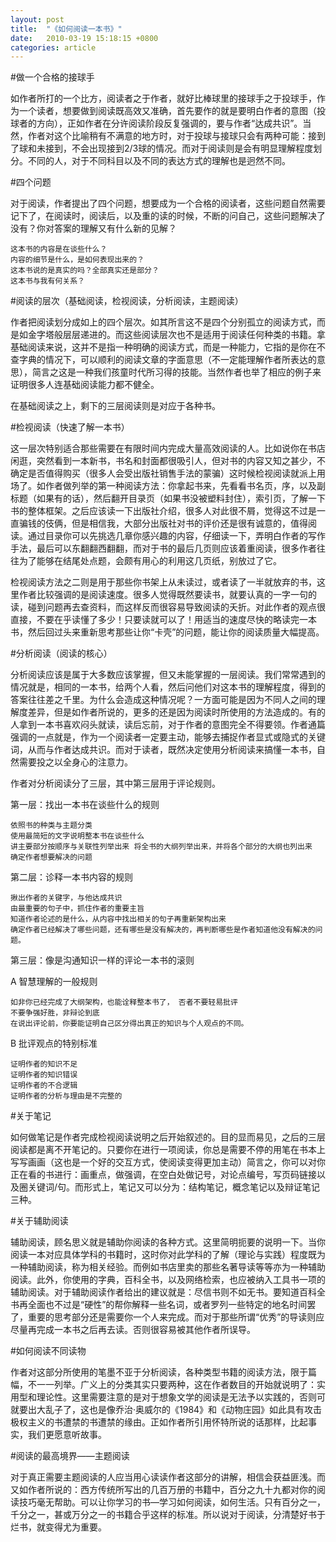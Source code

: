 ```yaml
---
layout: post
title:  "《如何阅读一本书》"
date:   2010-03-19 15:18:15 +0800
categories: article
---
```


#做一个合格的接球手

如作者所打的一个比方，阅读者之于作者，就好比棒球里的接球手之于投球手，作为一个读者，想要做到阅读既高效又准确，首先要作的就是要明白作者的意图（投球者的方向），正如作者在分许阅读阶段反复强调的，要与作者“达成共识”。当然，作者对这个比喻稍有不满意的地方时，对于投球与接球只会有两种可能：接到了球和未接到，不会出现接到2/3球的情况。而对于阅读则是会有明显理解程度划分。不同的人，对于不同科目以及不同的表达方式的理解也是迥然不同。

#四个问题

对于阅读，作者提出了四个问题，想要成为一个合格的阅读者，这些问题自然需要记下了，在阅读时，阅读后，以及重的读的时候，不断的问自己，这些问题解决了没有？你对答案的理解又有什么新的见解？

    这本书的内容是在谈些什么？
    内容的细节是什么，是如何表现出来的？
    这本书说的是真实的吗？全部真实还是部分？
    这本书与我有何关系？

#阅读的层次（基础阅读，检视阅读，分析阅读，主题阅读）

作者把阅读划分成如上的四个层次。如其所言这不是四个分别孤立的阅读方式，而是如金字塔般层层递进的。而这些阅读层次也不是适用于阅读任何种类的书籍。拿基础阅读来说，这并不是指一种明确的阅读方式，而是一种能力，它指的是你在不查字典的情况下，可以顺利的阅读文章的字面意思（不一定能理解作者所表达的意思），简言之这是一种我们孩童时代所习得的技能。当然作者也举了相应的例子来证明很多人连基础阅读能力都不健全。

在基础阅读之上，剩下的三层阅读则是对应于各种书。

#检视阅读（快速了解一本书）

这一层次特别适合那些需要在有限时间内完成大量高效阅读的人。比如说你在书店闲逛，突然看到一本新书，书名和封面都很吸引人，但对书的内容又知之甚少，不确定是否值得购买（很多人会受出版社销售手法的蒙骗）这时候检视阅读就派上用场了。如作者做列举的第一种阅读方法：你拿起书来，先看看书名页，序，以及副标题（如果有的话），然后翻开目录页（如果书没被塑料封住），索引页，了解一下书的整体框架。之后应该读一下出版社介绍，很多人对此很不屑，觉得这不过是一直骗钱的伎俩，但是相信我，大部分出版社对书的评价还是很有诚意的，值得阅读。通过目录你可以先挑选几章你感兴趣的内容，仔细读一下，弄明白作者的写作手法，最后可以东翻翻西翻翻，而对于书的最后几页则应该着重阅读，很多作者往往为了能够在结尾处点题，会颇有用心的利用这几页纸，别放过了它。

检视阅读方法之二则是用于那些你书架上从未读过，或者读了一半就放弃的书，这里作者比较强调的是阅读速度。很多人觉得既然要读书，就要认真的一字一句的读，碰到问题再去查资料，而这样反而很容易导致阅读的夭折。对此作者的观点很直接，不要在乎读懂了多少！只要读就可以了！用适当的速度尽快的略读完一本书，然后回过头来重新思考那些让你“卡壳”的问题，能让你的阅读质量大幅提高。

#分析阅读（阅读的核心）

分析阅读应该是属于大多数应该掌握，但又未能掌握的一层阅读。我们常常遇到的情况就是，相同的一本书，给两个人看，然后问他们对这本书的理解程度，得到的答案往往差之千里。为什么会造成这种情况呢？一方面可能是因为不同人之间的理解度差异，但是如作者所说的，更多的还是因为阅读时所使用的方法造成的。有的人拿到一本书喜欢闷头就读，读后忘前，对于作者的意图完全不得要领。作者通篇强调的一点就是，作为一个阅读者一定要主动，能够去捕捉作者显式或隐式的关键词，从而与作者达成共识。而对于读者，既然决定使用分析阅读来搞懂一本书，自然需要投之以全身心的注意力。

作者对分析阅读分了三层，其中第三层用于评论规则。

第一层：找出一本书在谈些什么的规则

    依照书的种类与主题分类
    使用最简短的文字说明整本书在谈些什么
    讲主要部分按顺序与关联性列举出来 将全书的大纲列举出来，并将各个部分的大纲也列出来
    确定作者想要解决的问题

第二层：诊释一本书内容的规则

    揪出作者的关键字，与他达成共识
    由最重要的句子中，抓住作者的重要主旨
    知道作者论述的是什么，从内容中找出相关的句子再重新架构出来
    确定作者已经解决了哪些问题，还有哪些是没有解决的，再判断哪些是作者知道他没有解决的问题。

第三层：像是沟通知识一样的评论一本书的滚则

A 智慧理解的一般规则

    如非你已经完成了大纲架构，也能诠释整本书了， 否者不要轻易批评
    不要争强好胜，非辩论到底
    在说出评论前，你要能证明自己区分得出真正的知识与个人观点的不同。

B 批评观点的特别标准

    证明作者的知识不足
    证明作者的知识错误
    证明作者的不合逻辑
    证明作者的分析与理由是不完整的

#关于笔记

如何做笔记是作者完成检视阅读说明之后开始叙述的。目的显而易见，之后的三层阅读都是离不开笔记的。只要你在进行一项阅读，你总是需要不停的用笔在书本上写写画画（这也是一个好的交互方式，使阅读变得更加主动）简言之，你可以对你正在看的书进行：画重点，做强调，在空白处做记号，对论点编号，写页码链接以及圈关键词/句。而形式上，笔记又可以分为：结构笔记，概念笔记以及辩证笔记三种。

#关于辅助阅读

辅助阅读，顾名思义就是辅助你阅读的各种方式。这里简明扼要的说明一下。当你阅读一本对应具体学科的书籍时，这时你对此学科的了解（理论与实践）程度既为一种辅助阅读，称为相关经验。而例如书店里卖的那些名著导读等等亦为一种辅助阅读。此外，你使用的字典，百科全书，以及网络检索，也应被纳入工具书一项的辅助阅读。对于辅助阅读作者给出的建议就是：尽信书则不如无书。要知道百科全书再全面也不过是“硬性”的帮你解释一些名词，或者罗列一些特定的地名时间罢了，重要的思考部分还是需要你一个人来完成。而对于那些所谓“优秀”的导读则应尽量再完成一本书之后再去读。否则很容易被其他作者所误导。

#如何阅读不同读物

作者对这部分所使用的笔墨不亚于分析阅读，各种类型书籍的阅读方法，限于篇幅，不一一列举。广义上的分类其实只要两种，这在作者数目的开始就说明了：实用型和理论性。这里需要注意的是对于想象文学的阅读是无法予以实践的，否则可就要出大乱子了，这也是像乔治·奥威尔的《1984》和《动物庄园》如此具有攻击极权主义的书遭禁的书遭禁的缘由。正如作者所引用怀特所说的话那样，比起事实，我们更愿意听故事。

#阅读的最高境界——主题阅读

对于真正需要主题阅读的人应当用心读读作者这部分的讲解，相信会获益匪浅。而又如作者所说的：西方传统所写出的几百万册的书籍中，百分之九十九都对你的阅读技巧毫无帮助。可以让你学习的书—学习如何阅读，如何生活。只有百分之一，千分之一，甚或万分之一的书籍合乎这样的标准。所以说对于阅读，分清楚好书于烂书，就变得尤为重要。